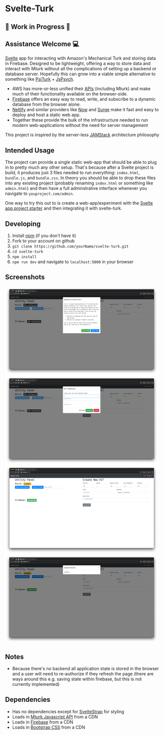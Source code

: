 # Svelte-Turk

## 🚧 Work in Progress 🚧

## Assistance Welcome 💻

[Svelte](https://svelte.dev/) app for interacting with Amazon's Mechanical Turk and storing data in Firebase. Designed to be lightweight, offering a way to store data and interact with Mturk without all the complications of setting up a backend or database server. Hopefully this can grow into a viable simple alternative to something like [PsiTurk](https://psiturk.org/) + [JsPsych](https://www.jspsych.org/).  

- AWS has more-or-less unified their [APIs](https://docs.aws.amazon.com/AWSJavaScriptSDK/latest/) (including Mturk) and make much of their functionality available on the browser-side.   
- [Firebase](https://firebase.google.com/docs/reference/js) offers an easy way to read, write, and subscribe to a dynamic database from the browser alone.   
- [Netlify](https://www.netlify.com/) and similar providers like [Now](https://zeit.co/) and [Surge](https://surge.sh/) make it fast and easy to deploy and host a static web app.  
- Together these provide the bulk of the infrastructure needed to run modern web-applications without the need for server management  

This project is inspired by the server-less [JAMStack](https://jamstack.org/) architecture philosophy 

## Intended Usage

The project can provide a single static web-app that should be able to plug in to pretty much any other setup. That's because after a Svelte project is build, it produces just 3 files needed to run *everything*: `index.html`, `bundle.js`, and `bundle.css`. In theory you should be able to drop these files into any existing project (probably renaming `index.html` or something like `admin.html`) and then have a full adminstrative interface whenever you navigate to `youproject.com/admin`.

One way to try this out to is create a web-app/experiment with the [Svelte app project starter](https://github.com/ejolly/create-svelte-app) and then integrating it with svelte-turk.

## Developing

1. Install [npm](https://www.npmjs.com/get-npm) (if you don't have it)
2. Fork to your account on github
3. `git clone https://github.com/yourName/svelte-turk.git`  
4. `cd svelte-turk`
5. `npm install` 
6. `npm run dev` and navigate to `localhost:5000` in your browser

 ## Screenshots

<img src="images/main_page.png" width="500"> 
<img src="images/aws_config.png" width="500"> 
<img src="images/connected.png" width="500"> 
<img src="images/balance_check.png" width="500"> 

## Notes

- Because there's no backend all application state is stored in the browser and a user will need to re-authorize if they refresh the page (there are ways around this e.g. saving state within firebase, but this is not currently implemented)

## Dependencies  

- Has no dependencies except for [SvelteStrap](https://bestguy.github.io/sveltestrap/?path=/story/introduction--get-started) for styling
- Loads in [Mturk Javascript API](https://docs.aws.amazon.com/AWSJavaScriptSDK/latest/) from a CDN
- Loads in [Firebase](https://firebase.google.com/docs/reference/js) from a CDN
- Loads in [Bootstrap CSS](https://getbootstrap.com/docs/4.3/getting-started/introduction/) from a CDN


